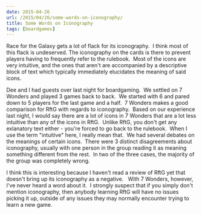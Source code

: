 ```yaml
---
date: 2015-04-26
url: /2015/04/26/some-words-on-iconography/
title: Some Words on Iconography
tags: [boardgames]
---
```


Race for the Galaxy gets a lot of flack for its iconography.  I think most of this flack is undeserved. The iconography on the cards is there to prevent players having to frequently refer to the rulebook.  Most of the icons are very intuitive, and the ones that aren't are accompanied by a descriptive block of text which typically immediately elucidates the meaning of said icons.

Dee and I had guests over last night for boardgaming.  We settled on 7 Wonders and played 3 games back to back.  We started with 6 and pared down to 5 players for the last game and a half.  7 Wonders makes a good comparison for RftG with regards to iconography.  Based on our experience last night, I would say there are a lot of icons in 7 Wonders that are a lot less intuitive than any of the icons in RftG.  Unlike RftG, you don't get any exlanatory text either - you're forced to go back to the rulebook.  When I use the term "intuitive" here, I really mean that.  We had several debates on the meanings of certain icons.  There were 3 distinct disagreements about iconography, usually with one person in the group reading it as meaning something different from the rest.  In two of the three cases, the majority of the group was completely wrong.

I think this is interesting because I haven't read a review of RftG yet that doesn't bring up its iconography as a negative.   With 7 Wonders, however, I've never heard a word about it.  I strongly suspect that if you simply don't mention iconography, then anybody learning RftG will have no issues picking it up, outside of any issues they may normally encounter trying to learn a new game.